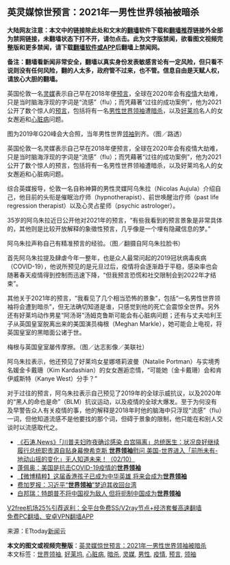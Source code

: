  <h2>英灵媒惊世预言：2021年一男性世界领袖被暗杀</h2> <p class="notice"><b>大陆网友注意：本文中的链接除此处和文末的<a href="https://github.com/bannedbook/fanqiang" >翻墙</a>软件下载和<a href="https://github.com/killgcd/justmysocks/blob/master/README.md">翻墙推荐</a>链接外全部为禁网链接，未翻墙状态下打不开，请勿点击。此为文字版禁闻，欲看图文视频完整版和更多禁闻，请下载<a href="https://github.com/bannedbook/fanqiang">翻墙软件或APP</a>后翻墙上禁闻网。</p><p>备注：翻墙看新闻非常安全，翻墙以真实身份发表敏感言论有一定风险，但只看不说则没有任何风险，翻的人太多，政府管不过来，也不管。信息自由是天赋人权，请放心大胆的翻墙。</b></p>  <div class="entry"> <p id="summary">英国伦敦一名<a href="https://www.bannedbook.org/bnews/tag/%e7%81%b5%e5%aa%92/" class="st_tag internal_tag" rel="tag" title="标签 灵媒 下的日志">灵媒</a>表示自己早在2018年便<span class='wp_keywordlink'><a href="https://www.bannedbook.org/forum5/" title="预言玄学禁书下载" rel="nofollow">预言</a></span>，全球在2020年会有<a href="https://www.bannedbook.org/bnews/tag/%E7%96%AB%E6%83%85/" class="st_tag internal_tag" rel="tag" title="标签 疫情 下的日志">疫情</a>大劫难，只是当时脑海浮现的字词是“流感”（flu）；而凭藉著“过往的成功案例”，他为2021公开了数个惊人的<a href="https://www.bannedbook.org/bnews/tag/%e9%a2%84%e8%a8%80/" class="st_tag internal_tag" rel="tag" title="标签 预言 下的日志">预言</a>，包括将有一名<a href="https://www.bannedbook.org/bnews/tag/%E7%94%B7%E6%80%A7/" class="st_tag internal_tag" rel="tag" title="标签 男性 下的日志">男性</a><a href="https://www.bannedbook.org/bnews/tag/%E4%B8%96%E7%95%8C%E9%A2%86%E8%A2%96/" class="st_tag internal_tag" rel="tag" title="标签 世界领袖 下的日志">世界领袖</a>遭<a href="https://www.bannedbook.org/bnews/tag/%e6%9a%97%e6%9d%80/" class="st_tag internal_tag" rel="tag" title="标签 暗杀 下的日志">暗杀</a>，以及<a href="https://www.bannedbook.org/bnews/tag/%e5%a5%bd%e8%8e%b1%e5%9d%9e/" class="st_tag internal_tag" rel="tag" title="标签 好莱坞 下的日志">好莱坞</a>名人的女女邂逅和<a href="https://www.bannedbook.org/bnews/tag/%e5%bf%83%e8%84%8f%e7%97%85/" class="st_tag internal_tag" rel="tag" title="标签 心脏病 下的日志">心脏病</a>问题。</p> <p id="conimg">图为2019年G20峰会大合照，当年男性世界<a href="https://www.bannedbook.org/bnews/tag/%E9%A2%86%E8%A2%96/" class="st_tag internal_tag" rel="tag" title="标签 领袖 下的日志">领袖</a>到齐。（图／路透）</p> <p>英国伦敦一名灵媒表示自己早在2018年便预言，全球在2020年会有疫情大劫难，只是当时脑海浮现的字词是“流感”（flu）；而凭藉著“过往的成功案例”，他为2021公开了数个惊人的预言，包括将有一名男性世界领袖遭暗杀，以及好莱坞名人的女女邂逅和心脏病问题。</p> <p>综合英媒报导，伦敦一名自称神算的男性灵媒阿乌朱拉（Nicolas Aujula）介绍自己，他目前的头衔是催眠治疗师（hypnotherapist）、前世唤醒治疗师（past life regression therapist）以及心灵占星师（psychic astrologer）。</p>  <p>35岁的阿乌朱拉近日公开他对2021年的预言，“有些我看到的预言景象是非常具体的，其他则是比较开放解释的象徵性预言，几乎像是一个埋有隐藏信息的梦。”</p> <p>阿乌朱拉声称自己有精准预言的经验。（图／翻摄自阿乌朱拉脸书）</p> <p>首先阿乌朱拉提及肆虐今年一整年，也是众人最常问起的2019冠状病毒疾病（COVID-19），他说所预见的是元旦过后，疫情将会逐渐趋于平稳，感染率也会随著春天疫情得到控制而迅速下降，“但我预言恐慌和社交限制会到2022年才结束”。</p> <p>其他关于2021年的预言，“我看见了几个相当恐怖的景象”，包括“一名男性世界领袖将会遭到暗杀”，但无法确切知道是谁，只感觉到他的死亡会震惊全世界。另外还有好莱坞动作男星“阿汤哥”汤姆克鲁斯可能会有心脏病问题；还有与丈夫哈利王子从英国皇室脱离出来的美国演员梅根（Meghan Markle），她可能会上电视，将英国皇室的黑暗面公诸于世。</p>  <p>梅根与英国皇室屡传摩擦。（图／达志影像／美联社）</p> <p>阿乌朱拉表示，他还预见了好莱坞女星娜塔莉波曼（Natalie Portman）与实境秀名媛金卡戴珊（Kim Kardashian）的女女邂逅恋情，“可能她（金卡戴珊）会和肯伊威斯特（Kanye West）分手？”</p> <p>对于过往的预言，阿乌朱拉表示自己预见了2019年的全球示威抗议，以及2020年的“黑人的命也是命”（BLM）抗议运动，以及疫情的全球大爆发。至于为何没有及早警告众人有关疫情的事，他的解释是2018年时他的脑海中只浮现“流感”（flu）一词，但他知道流感不是他要找的那个词，但碍于景象的限制，他只能在和别人交谈时以流感取代之。</p> <ul class='op-related-articles' title='相关阅读'> <li><a href='https://www.bannedbook.org/bnews/bannedvideo/20201002/1407065.html' target='_blank'>《石涛.News》「川普夫妇昨夜确诊感染 白宫隔离」总统医生：状况良好继续履行总统职责源自贴身幕僚希克斯 <b>世界领袖</b>慰问 美国-世界进入「前所未有-地动山摇的变化」无人知道未来！（02/10）</a></li> <li><a href='https://www.bannedbook.org/bnews/cnnews/20200709/1358018.html' target='_blank'>蓬佩奥：美国是抗击COVID-19疫情的<b>世界领袖</b></a></li> <li><a href='https://www.bannedbook.org/bnews/comments/20191201/1233105.html' target='_blank'>【微博精粹】这届香港孩子已成为中华英雄 将来会成为<b>世界领袖</b></a></li> <li><a href='https://www.bannedbook.org/bnews/baitai/20190805/1169957.html' target='_blank'>费加罗报：习近平“<b>世界领袖</b>”梦迫其收回台湾</a></li> <li><a href='https://www.bannedbook.org/bnews/headline/20190727/1164943.html' target='_blank'>白邦瑞：特朗普不将中国视为敌人 但将扼制中国成为<b>世界领袖</b></a></li> </ul> <p class="texttj"> <a href="https://www.bannedbook.org/forum23/topic22702.html" target="_blank">V2free机场25%引荐返利：全平台免费SS/V2ray节点+经济套餐高速翻墙</a><br/> <a href="https://github.com/bannedbook/fanqiang/wiki/%E7%A6%81%E9%97%BB%E7%BD%91%E5%AE%89%E5%8D%93%E7%BF%BB%E5%A2%99%E6%96%B0%E9%97%BBAPP" target="_blank">免费PC翻墙、安卓VPN翻墙APP</a></p><p> 来源：ETtoday<span class='wp_keywordlink_affiliate'><a href="https://www.bannedbook.org/" title="新闻">新闻</a></span>云 </p> <a name='sharetosocial'></a>       <div><b>本文的图文或视频完整版</b>：<a href='https://www.bannedbook.org/bnews/lifebaike/20201202/1440477.html'>英灵媒惊世预言：2021年一男性世界领袖被暗杀</a></div>  </div><!--END ENTRY--> <div class="postfooter"> <div>本文标签：<a href="https://www.bannedbook.org/bnews/tag/%E4%B8%96%E7%95%8C%E9%A2%86%E8%A2%96/" rel="tag">世界领袖</a>, <a href="https://www.bannedbook.org/bnews/tag/%e5%a5%bd%e8%8e%b1%e5%9d%9e/" rel="tag">好莱坞</a>, <a href="https://www.bannedbook.org/bnews/tag/%e5%bf%83%e8%84%8f%e7%97%85/" rel="tag">心脏病</a>, <a href="https://www.bannedbook.org/bnews/tag/%e6%9a%97%e6%9d%80/" rel="tag">暗杀</a>, <a href="https://www.bannedbook.org/bnews/tag/%e7%81%b5%e5%aa%92/" rel="tag">灵媒</a>, <a href="https://www.bannedbook.org/bnews/tag/%E7%94%B7%E6%80%A7/" rel="tag">男性</a>, <a href="https://www.bannedbook.org/bnews/tag/%E7%96%AB%E6%83%85/" rel="tag">疫情</a>, <a href="https://www.bannedbook.org/bnews/tag/%e9%a2%84%e8%a8%80/" rel="tag">预言</a>, <a href="https://www.bannedbook.org/bnews/tag/%E9%A2%86%E8%A2%96/" rel="tag">领袖</a></div>  </div><!--END POSTFOOTER--> 
